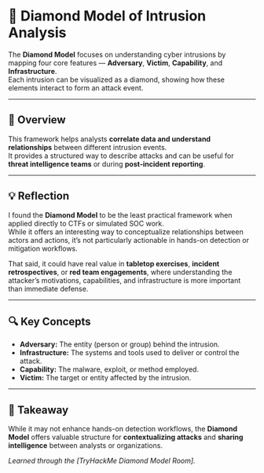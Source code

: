 # 💎 Diamond Model of Intrusion Analysis

The **Diamond Model** focuses on understanding cyber intrusions by mapping four core features — **Adversary**, **Victim**, **Capability**, and **Infrastructure**.  
Each intrusion can be visualized as a diamond, showing how these elements interact to form an attack event.

---

## 🧩 Overview

This framework helps analysts **correlate data and understand relationships** between different intrusion events.  
It provides a structured way to describe attacks and can be useful for **threat intelligence teams** or during **post-incident reporting**.

---

## 💡 Reflection

I found the **Diamond Model** to be the least practical framework when applied directly to CTFs or simulated SOC work.  
While it offers an interesting way to conceptualize relationships between actors and actions, it’s not particularly actionable in hands-on detection or mitigation workflows.

That said, it could have real value in **tabletop exercises**, **incident retrospectives**, or **red team engagements**, where understanding the attacker’s motivations, capabilities, and infrastructure is more important than immediate defense.

---

## 🔍 Key Concepts

- **Adversary:** The entity (person or group) behind the intrusion.  
- **Infrastructure:** The systems and tools used to deliver or control the attack.  
- **Capability:** The malware, exploit, or method employed.  
- **Victim:** The target or entity affected by the intrusion.  

---

## 🧠 Takeaway

While it may not enhance hands-on detection workflows, the **Diamond Model** offers valuable structure for **contextualizing attacks** and **sharing intelligence** between analysts or organizations.

*Learned through the [TryHackMe Diamond Model Room].*

